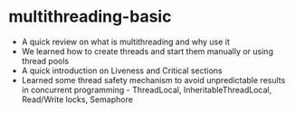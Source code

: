 # multithreading-basic
* A quick review on what is multithreading and why use it
* We learned how to create threads and start them manually or using thread pools
* A quick introduction on Liveness and Critical sections
* Learned some thread safety mechanism to avoid unpredictable results in concurrent programming - ThreadLocal, InheritableThreadLocal, Read/Write locks, Semaphore
